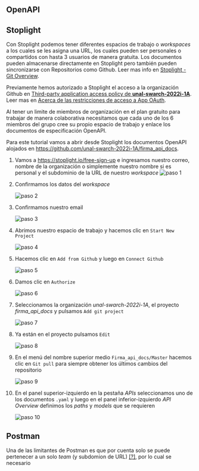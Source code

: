
## OpenAPI


## Stoplight
Con Stoplight podemos tener diferentes espacios de trabajo o *workspaces* a los cuales se les asigna una URL, los cuales pueden ser personales o compartidos con hasta 3 usuarios de manera gratuita. Los documentos pueden almacenarse directamente en Stoplight pero también pueden sincronizarse con Repositorios como Github. Leer mas info en [Stoplight - Git Overview](https://meta.stoplight.io/docs/platform/e461fd1d846dc-git-overview).

Previamente hemos autorizado a Stoplight el acceso a la organización Github en [Third-party application access policy de **unal-swarch-2022i-1A**](https://github.com/organizations/unal-swarch-2022i-1A/settings/oauth_application_policy). Leer mas en [Acerca de las restricciones de acceso a App OAuth](https://docs.github.com/es/organizations/restricting-access-to-your-organizations-data/about-oauth-app-access-restrictions).

Al tener un limite de miembros de organización en el plan gratuito para trabajar de manera colaborativa necesitamos que cada uno de los 6 miembros del grupo cree su propio espacio de trabajo y enlace los documentos de especificación OpenAPI.

Para este tutorial vamos a abrir desde Stoplight los documentos OpenAPI alojados en https://github.com/unal-swarch-2022i-1A/firma_api_docs. 

1. Vamos a https://stoplight.io/free-sign-up e ingresamos nuestro correo, nombre de la organización o simplemente nuestro nombre si es personal y el subdominio de la URL de nuestro *workspace*
    ![paso 1](./images/spotlight/paso_1.png)

2. Confirmamos los datos del *workspace*

    ![paso 2](./images/spotlight/paso_2.png)

3. Confirmamos nuestro email

    ![paso 3](./images/spotlight/paso_3.png)

4. Abrimos nuestro espacio de trabajo y hacemos clic en `Start New Project`

    ![paso 4](./images/spotlight/paso_4.png)

5. Hacemos clic en `Add from Github` y luego en `Connect Github`

    ![paso 5](./images/spotlight/paso_5.png)

6. Damos clic en `Authorize`

    ![paso 6](./images/spotlight/paso_6.png)

7. Seleccionamos la organización *unal-swarch-2022i-1A*, el proyecto *firma_api_docs* y pulsamos `Add git project`

    ![paso 7](./images/spotlight/paso_7.png)

8. Ya están en el proyecto pulsamos `Edit`

    ![paso 8](./images/spotlight/paso_8.png)

9. En el menú del nombre superior medio `Firma_api_docs/Master` hacemos clic en  `Git pull` para siempre obtener los últimos cambios del repositorio

    ![paso 9](./images/spotlight/paso_9.png)

9. En el panel superior-izquierdo en la pestaña *APIs* seleccionamos uno de los documentos `.yaml` y luego en el panel inferior-izquierdo *API Overview* definimos los *paths* y *models* que se requieren

    ![paso 10](./images/spotlight/paso_10.png)

## Postman
Una de las limitantes de Postman es que por cuenta solo se puede pertenecer a un solo *team* (y subdomion de URL) [[?]](https://support.postman.com/hc/en-us/articles/115003330925-Can-I-join-multiple-teams-with-the-same-Postman-account-), por lo cual se necesario